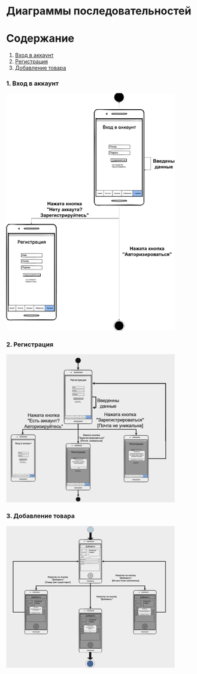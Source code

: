 
# Диаграммы последовательностей

# Содержание
1. [Вход в аккаунт](#1)
2. [Регистрация](#2)
3. [Добавление товара](#3)



### 1. Вход в аккаунт<a name="1"></a>

<img src="https://github.com/RomanNikitenko03/auto_parts/blob/master/docs/Diagrams/images/AuthState.jpg" alt="Вход в аккаунт" width="450"/>

### 2. Регистрация<a name="2"></a>

<img src="https://github.com/RomanNikitenko03/auto_parts/blob/master/docs/Diagrams/images/RegState.jpg" alt="Регистрация" width="450"/>

### 3. Добавление товара<a name="3"></a>

<img src="https://github.com/RomanNikitenko03/auto_parts/blob/master/docs/Diagrams/images/AddProductState.jpg" alt="Добавление товара" width="450"/>


